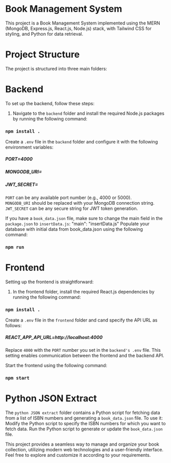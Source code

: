 # Book Management System

This project is a Book Management System implemented using the MERN (MongoDB, Express.js, React.js, Node.js) stack, with Tailwind CSS for styling, and Python for data retrieval.

# Project Structure

The project is structured into three main folders:

# Backend

To set up the backend, follow these steps:

1. Navigate to the `backend` folder and install the required Node.js packages by running the following command:
### `npm install .`
Create a `.env` file in the `backend` folder and configure it with the following environment variables:
##### PORT=4000
##### MONGODB_URI=<Your MongoDB Connection String>
##### JWT_SECRET=<Your Secret Key>

`PORT` can be any available port number (e.g., 4000 or 5000).\
`MONGODB_URI` should be replaced with your MongoDB connection string.\
`JWT_SECRET` can be any secure string for JWT token generation.

If you have a `book_data.json` file, make sure to change the main field in the `package.json` to `insertData.js`:
"main": "insertData.js"
Populate your database with initial data from book_data.json using the following command:
### `npm run`


# Frontend

Setting up the frontend is straightforward:

1. In the frontend folder, install the required React.js dependencies by running the following command:
###   `npm install .`
Create a `.env` file in the `frontend` folder and cand specify the API URL as follows:
##### REACT_APP_API_URL=http://localhost:4000

Replace `4000` with the `PORT` number you set in the `backend's .env` file. This setting enables communication between the frontend and the backend API.

Start the frontend using the following command:
### `npm start`

# Python JSON Extract
The `python JSON extract` folder contains a Python script for fetching data from a list of ISBN numbers and generating a `book_data.json` file. To use it:
Modify the Python script to specify the ISBN numbers for which you want to fetch data.
Run the Python script to generate or update the `book_data.json` file.

This project provides a seamless way to manage and organize your book collection, utilizing modern web technologies and a user-friendly interface. Feel free to explore and customize it according to your requirements.